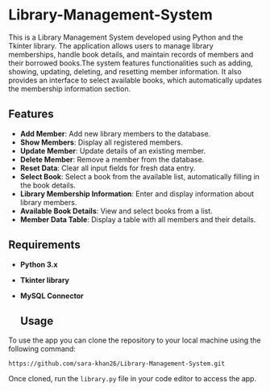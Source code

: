 # Library-Management-System
This is a Library Management System developed using Python and the Tkinter library. The application allows users to manage library memberships, handle book details, and maintain records of members and their borrowed books.The system features functionalities such as adding, showing, updating, deleting, and resetting member information. It also provides an interface to select available books, which automatically updates the membership information section.

## Features
- **Add Member**: Add new library members to the database.
- **Show Members**: Display all registered members.
- **Update Member**: Update details of an existing member.
- **Delete Member**: Remove a member from the database.
- **Reset Data**: Clear all input fields for fresh data entry.
- **Select Book**: Select a book from the available list, automatically filling in the book details.
- **Library Membership Information**: Enter and display information about library members.
- **Available Book Details**: View and select books from a list.
- **Member Data Table**: Display a table with all members and their details.

## Requirements
- **Python 3.x**
- **Tkinter library**
- **MySQL Connector**

  ## Usage
To use the app you can clone the repository to your local machine using the following command:
```
https://github.com/sara-khan26/Library-Management-System.git
```
Once cloned, run the `library.py` file in your code editor to access the app.
